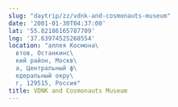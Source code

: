 ```yaml
---
slug: "daytrip/zz/vdnk-and-cosmonauts-museum"
date: '2001-01-30T04:37:00'
lat: '55.82186165787709'
lng: '37.63974525268554'
location: "аллея Космона\
  втов, Останкинс\
  кий район, Москв\
  а, Центральный ф\
  едеральный окру\
  г, 129515, Россия"
title: VDNK and Cosmonauts Museum
---
```



